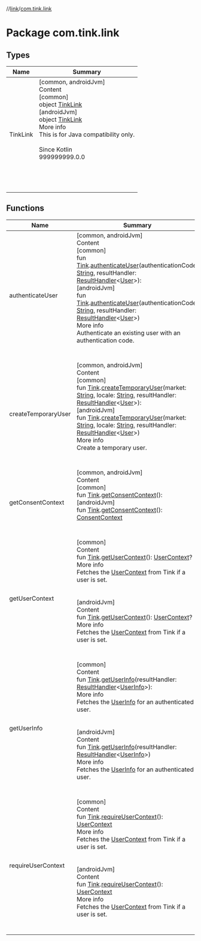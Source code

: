 //[link](../index.md)/[com.tink.link](index.md)



# Package com.tink.link  


## Types  
  
|  Name|  Summary| 
|---|---|
| <a name="com.tink.link/TinkLink///PointingToDeclaration/"></a>TinkLink| <a name="com.tink.link/TinkLink///PointingToDeclaration/"></a>[common, androidJvm]  <br>Content  <br>[common]  <br>object [TinkLink]([common]-tink-link/index.md)  <br>[androidJvm]  <br>object [TinkLink]([android-jvm]-tink-link/index.md)  <br>More info  <br>This is for Java compatibility only.<br><br>Since Kotlin  <br>999999999.0.0  <br>  <br>  <br><br><br>


## Functions  
  
|  Name|  Summary| 
|---|---|
| <a name="com.tink.link//authenticateUser/com.tink.core.Tink#kotlin.String#com.tink.service.handler.ResultHandler[com.tink.model.user.User]/PointingToDeclaration/"></a>authenticateUser| <a name="com.tink.link//authenticateUser/com.tink.core.Tink#kotlin.String#com.tink.service.handler.ResultHandler[com.tink.model.user.User]/PointingToDeclaration/"></a>[common, androidJvm]  <br>Content  <br>[common]  <br>fun [Tink](../com.tink.core/[common]-tink/index.md).[authenticateUser]([common]authenticate-user.md)(authenticationCode: [String](https://kotlinlang.org/api/latest/jvm/stdlib/kotlin/-string/index.html), resultHandler: [ResultHandler](../com.tink.service.handler/[common]-result-handler/index.md)<[User](../com.tink.model.user/[common]-user/index.md)>): <ERROR CLASS>  <br>[androidJvm]  <br>fun [Tink](../com.tink.core/[android-jvm]-tink/index.md).[authenticateUser]([android-jvm]authenticate-user.md)(authenticationCode: [String](https://kotlinlang.org/api/latest/jvm/stdlib/kotlin/-string/index.html), resultHandler: [ResultHandler](../com.tink.service.handler/[android-jvm]-result-handler/index.md)<[User](../com.tink.model.user/[android-jvm]-user/index.md)>)  <br>More info  <br>Authenticate an existing user with an authentication code.  <br><br><br>
| <a name="com.tink.link//createTemporaryUser/com.tink.core.Tink#kotlin.String#kotlin.String#com.tink.service.handler.ResultHandler[com.tink.model.user.User]/PointingToDeclaration/"></a>createTemporaryUser| <a name="com.tink.link//createTemporaryUser/com.tink.core.Tink#kotlin.String#kotlin.String#com.tink.service.handler.ResultHandler[com.tink.model.user.User]/PointingToDeclaration/"></a>[common, androidJvm]  <br>Content  <br>[common]  <br>fun [Tink](../com.tink.core/[common]-tink/index.md).[createTemporaryUser]([common]create-temporary-user.md)(market: [String](https://kotlinlang.org/api/latest/jvm/stdlib/kotlin/-string/index.html), locale: [String](https://kotlinlang.org/api/latest/jvm/stdlib/kotlin/-string/index.html), resultHandler: [ResultHandler](../com.tink.service.handler/[common]-result-handler/index.md)<[User](../com.tink.model.user/[common]-user/index.md)>): <ERROR CLASS>  <br>[androidJvm]  <br>fun [Tink](../com.tink.core/[android-jvm]-tink/index.md).[createTemporaryUser]([android-jvm]create-temporary-user.md)(market: [String](https://kotlinlang.org/api/latest/jvm/stdlib/kotlin/-string/index.html), locale: [String](https://kotlinlang.org/api/latest/jvm/stdlib/kotlin/-string/index.html), resultHandler: [ResultHandler](../com.tink.service.handler/[android-jvm]-result-handler/index.md)<[User](../com.tink.model.user/[android-jvm]-user/index.md)>)  <br>More info  <br>Create a temporary user.  <br><br><br>
| <a name="com.tink.link//getConsentContext/com.tink.core.Tink#/PointingToDeclaration/"></a>getConsentContext| <a name="com.tink.link//getConsentContext/com.tink.core.Tink#/PointingToDeclaration/"></a>[common, androidJvm]  <br>Content  <br>[common]  <br>fun [Tink](../com.tink.core/[common]-tink/index.md).[getConsentContext]([common]get-consent-context.md)(): <ERROR CLASS>  <br>[androidJvm]  <br>fun [Tink](../com.tink.core/[android-jvm]-tink/index.md).[getConsentContext]([android-jvm]get-consent-context.md)(): [ConsentContext](../com.tink.link.consent/[android-jvm]-consent-context/index.md)  <br><br><br>
| <a name="com.tink.link//getUserContext/com.tink.core.Tink#/PointingToDeclaration/"></a>getUserContext| <a name="com.tink.link//getUserContext/com.tink.core.Tink#/PointingToDeclaration/"></a>[common]  <br>Content  <br>fun [Tink](../com.tink.core/[common]-tink/index.md).[getUserContext]([common]get-user-context.md)(): [UserContext](../com.tink.link.core.user/[common]-user-context/index.md)?  <br>More info  <br>Fetches the [UserContext](../com.tink.link.core.user/[common]-user-context/index.md) from Tink if a user is set.  <br><br><br>[androidJvm]  <br>Content  <br>fun [Tink](../com.tink.core/[android-jvm]-tink/index.md).[getUserContext]([android-jvm]get-user-context.md)(): [UserContext](../com.tink.link.core.user/[android-jvm]-user-context/index.md)?  <br>More info  <br>Fetches the [UserContext](../com.tink.link.core.user/[android-jvm]-user-context/index.md) from Tink if a user is set.  <br><br><br>
| <a name="com.tink.link//getUserInfo/com.tink.core.Tink#com.tink.service.handler.ResultHandler[com.tink.model.user.UserInfo]/PointingToDeclaration/"></a>getUserInfo| <a name="com.tink.link//getUserInfo/com.tink.core.Tink#com.tink.service.handler.ResultHandler[com.tink.model.user.UserInfo]/PointingToDeclaration/"></a>[common]  <br>Content  <br>fun [Tink](../com.tink.core/[common]-tink/index.md).[getUserInfo]([common]get-user-info.md)(resultHandler: [ResultHandler](../com.tink.service.handler/[common]-result-handler/index.md)<[UserInfo](../com.tink.model.user/[common]-user-info/index.md)>): <ERROR CLASS>  <br>More info  <br>Fetches the [UserInfo](../com.tink.model.user/[common]-user-info/index.md) for an authenticated user.  <br><br><br>[androidJvm]  <br>Content  <br>fun [Tink](../com.tink.core/[android-jvm]-tink/index.md).[getUserInfo]([android-jvm]get-user-info.md)(resultHandler: [ResultHandler](../com.tink.service.handler/[android-jvm]-result-handler/index.md)<[UserInfo](../com.tink.model.user/[android-jvm]-user-info/index.md)>)  <br>More info  <br>Fetches the [UserInfo](../com.tink.model.user/[android-jvm]-user-info/index.md) for an authenticated user.  <br><br><br>
| <a name="com.tink.link//requireUserContext/com.tink.core.Tink#/PointingToDeclaration/"></a>requireUserContext| <a name="com.tink.link//requireUserContext/com.tink.core.Tink#/PointingToDeclaration/"></a>[common]  <br>Content  <br>fun [Tink](../com.tink.core/[common]-tink/index.md).[requireUserContext]([common]require-user-context.md)(): [UserContext](../com.tink.link.core.user/[common]-user-context/index.md)  <br>More info  <br>Fetches the [UserContext](../com.tink.link.core.user/[common]-user-context/index.md) from Tink if a user is set.  <br><br><br>[androidJvm]  <br>Content  <br>fun [Tink](../com.tink.core/[android-jvm]-tink/index.md).[requireUserContext]([android-jvm]require-user-context.md)(): [UserContext](../com.tink.link.core.user/[android-jvm]-user-context/index.md)  <br>More info  <br>Fetches the [UserContext](../com.tink.link.core.user/[android-jvm]-user-context/index.md) from Tink if a user is set.  <br><br><br>

